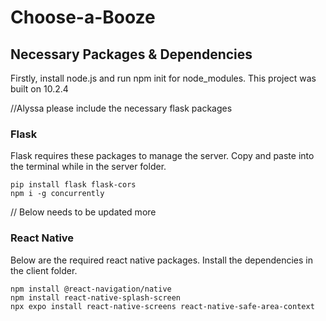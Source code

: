 # Choose-a-Booze
## Necessary Packages & Dependencies
Firstly, install node.js and run npm init for node_modules. This project was built on 10.2.4

//Alyssa please include the necessary flask packages
### Flask
Flask requires these packages to manage the server.
Copy and paste into the terminal while in the server folder.
```
pip install flask flask-cors
npm i -g concurrently
```
// Below needs to be updated more
### React Native
Below are the required react native packages.
Install the dependencies in the client folder.
```
npm install @react-navigation/native
npm install react-native-splash-screen
npx expo install react-native-screens react-native-safe-area-context
```
